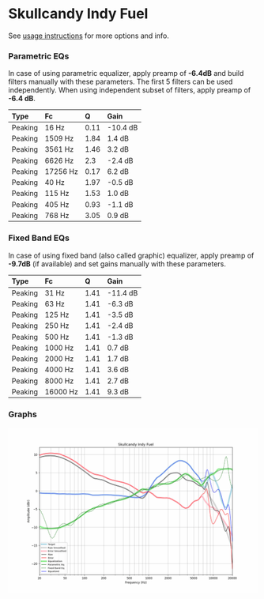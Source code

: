 # Skullcandy Indy Fuel
See [usage instructions](https://github.com/jaakkopasanen/AutoEq#usage) for more options and info.

### Parametric EQs
In case of using parametric equalizer, apply preamp of **-6.4dB** and build filters manually
with these parameters. The first 5 filters can be used independently.
When using independent subset of filters, apply preamp of **-6.4 dB**.

| Type    | Fc       |    Q | Gain     |
|:--------|:---------|:-----|:---------|
| Peaking | 16 Hz    | 0.11 | -10.4 dB |
| Peaking | 1509 Hz  | 1.84 | 1.4 dB   |
| Peaking | 3561 Hz  | 1.46 | 3.2 dB   |
| Peaking | 6626 Hz  | 2.3  | -2.4 dB  |
| Peaking | 17256 Hz | 0.17 | 6.2 dB   |
| Peaking | 40 Hz    | 1.97 | -0.5 dB  |
| Peaking | 115 Hz   | 1.53 | 1.0 dB   |
| Peaking | 405 Hz   | 0.93 | -1.1 dB  |
| Peaking | 768 Hz   | 3.05 | 0.9 dB   |

### Fixed Band EQs
In case of using fixed band (also called graphic) equalizer, apply preamp of **-9.7dB**
(if available) and set gains manually with these parameters.

| Type    | Fc       |    Q | Gain     |
|:--------|:---------|:-----|:---------|
| Peaking | 31 Hz    | 1.41 | -11.4 dB |
| Peaking | 63 Hz    | 1.41 | -6.3 dB  |
| Peaking | 125 Hz   | 1.41 | -3.5 dB  |
| Peaking | 250 Hz   | 1.41 | -2.4 dB  |
| Peaking | 500 Hz   | 1.41 | -1.3 dB  |
| Peaking | 1000 Hz  | 1.41 | 0.7 dB   |
| Peaking | 2000 Hz  | 1.41 | 1.7 dB   |
| Peaking | 4000 Hz  | 1.41 | 3.6 dB   |
| Peaking | 8000 Hz  | 1.41 | 2.7 dB   |
| Peaking | 16000 Hz | 1.41 | 9.3 dB   |

### Graphs
![](./Skullcandy%20Indy%20Fuel.png)